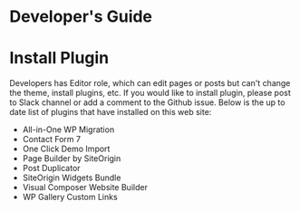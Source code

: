 
# Developer's Guide


# Install Plugin
  Developers has Editor role, which can edit pages or posts but can't change the theme, install plugins, etc. 
  If you would like to install plugin, please post to Slack channel or add a comment to the Github issue.
  Below is the up to date list of plugins that have installed on this web site:
  - All-in-One WP Migration
  - Contact Form 7
  - One Click Demo Import
  - Page Builder by SiteOrigin
  - Post Duplicator
  - SiteOrigin Widgets Bundle
  - Visual Composer Website Builder
  - WP Gallery Custom Links
